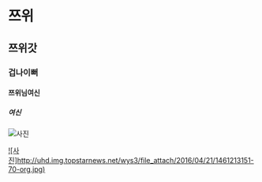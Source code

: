 # 쯔위
##  쯔위갓
### 겁나이뻐
#### 쯔위님여신
##### 여신
![사진](https://lh3.googleusercontent.com/-J6UZrBXVmYs/VnUORkq9ywI/AAAAAAAChbk/PoGN83KEGU4/w827-h1045/7.jpg)

[![사진]http://uhd.img.topstarnews.net/wys3/file_attach/2016/04/21/1461213151-70-org.jpg)](https://youtu.be/a11uyTLUA-g)

